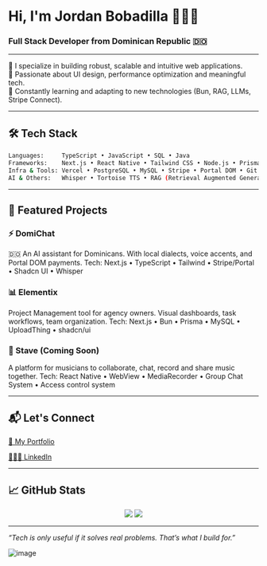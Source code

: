 <h1 >Hi, I'm Jordan Bobadilla 👨🏽‍💻</h1>
<h3>Full Stack Developer from Dominican Republic 🇩🇴</h3>

---

🧠 I specialize in building robust, scalable and intuitive web applications.  
🎯 Passionate about UI design, performance optimization and meaningful tech.  
🔁 Constantly learning and adapting to new technologies (Bun, RAG, LLMs, Stripe Connect).

---

## 🛠 Tech Stack

```bash
Languages:     TypeScript • JavaScript • SQL • Java  
Frameworks:    Next.js • React Native • Tailwind CSS • Node.js • Prisma  
Infra & Tools: Vercel • PostgreSQL • MySQL • Stripe • Portal DOM • Git • GitHub Actions  
AI & Others:   Whisper • Tortoise TTS • RAG (Retrieval Augmented Generation)
```
---

## 🚀 Featured Projects
### ⚡ DomiChat
🇩🇴 An AI assistant for Dominicans. With local dialects, voice accents, and Portal DOM payments.
Tech: Next.js • TypeScript • Tailwind • Stripe/Portal • Shadcn UI • Whisper

### 📊 Elementix
Project Management tool for agency owners. Visual dashboards, task workflows, team organization.
Tech: Next.js • Bun • Prisma • MySQL • UploadThing • shadcn/ui

### 🎵 Stave (Coming Soon)
A platform for musicians to collaborate, chat, record and share music together.
Tech: React Native • WebView • MediaRecorder • Group Chat System • Access control system

---

## 📬 Let's Connect
[💼 My Portfolio](https://www.jordanbobadilla.dev/)

[🧑🏽‍💻 LinkedIn](https://www.linkedin.com/in/jordanbobadilla/)

---

## 📈 GitHub Stats
<p align="center"> <img src="https://github-readme-stats.vercel.app/api?username=jordanbobadilla&show_icons=true&theme=tokyonight" /> <img src="https://github-readme-streak-stats.herokuapp.com/?user=jordanbobadilla&theme=tokyonight" /> </p>

---

*“Tech is only useful if it solves real problems. That’s what I build for.”*

![image](https://github.com/user-attachments/assets/846d1f80-3dda-4467-98c2-6a214f1ae247)


